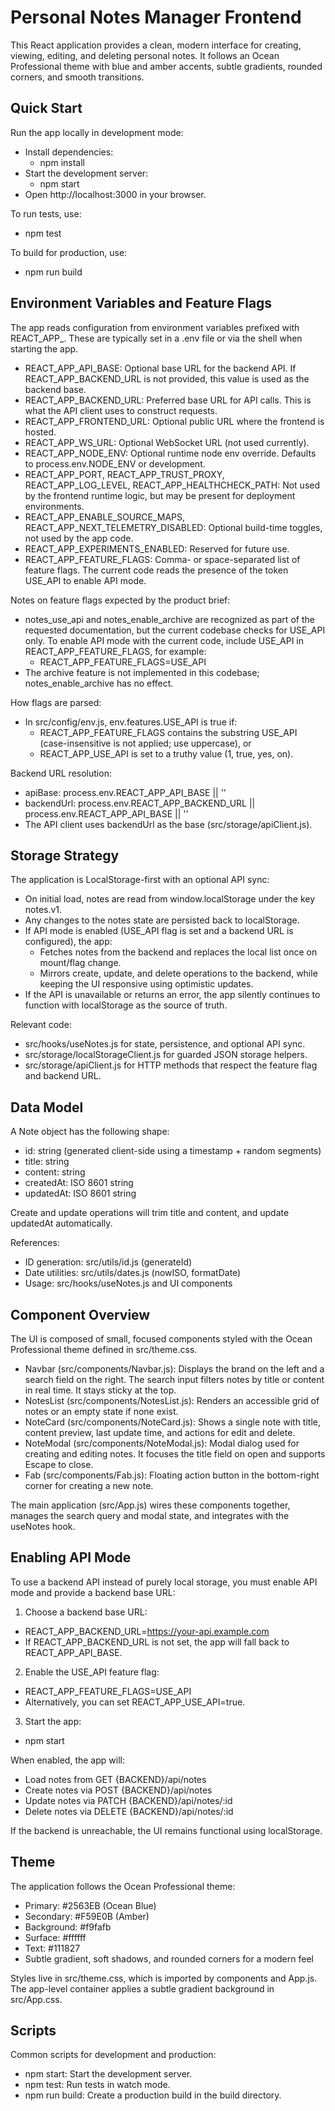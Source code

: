 # Personal Notes Manager Frontend

This React application provides a clean, modern interface for creating, viewing, editing, and deleting personal notes. It follows an Ocean Professional theme with blue and amber accents, subtle gradients, rounded corners, and smooth transitions.

## Quick Start

Run the app locally in development mode:

- Install dependencies:
  - npm install
- Start the development server:
  - npm start
- Open http://localhost:3000 in your browser.

To run tests, use:
- npm test

To build for production, use:
- npm run build

## Environment Variables and Feature Flags

The app reads configuration from environment variables prefixed with REACT_APP_. These are typically set in a .env file or via the shell when starting the app.

- REACT_APP_API_BASE: Optional base URL for the backend API. If REACT_APP_BACKEND_URL is not provided, this value is used as the backend base.
- REACT_APP_BACKEND_URL: Preferred base URL for API calls. This is what the API client uses to construct requests.
- REACT_APP_FRONTEND_URL: Optional public URL where the frontend is hosted.
- REACT_APP_WS_URL: Optional WebSocket URL (not used currently).
- REACT_APP_NODE_ENV: Optional runtime node env override. Defaults to process.env.NODE_ENV or development.
- REACT_APP_PORT, REACT_APP_TRUST_PROXY, REACT_APP_LOG_LEVEL, REACT_APP_HEALTHCHECK_PATH: Not used by the frontend runtime logic, but may be present for deployment environments.
- REACT_APP_ENABLE_SOURCE_MAPS, REACT_APP_NEXT_TELEMETRY_DISABLED: Optional build-time toggles, not used by the app code.
- REACT_APP_EXPERIMENTS_ENABLED: Reserved for future use.
- REACT_APP_FEATURE_FLAGS: Comma- or space-separated list of feature flags. The current code reads the presence of the token USE_API to enable API mode.

Notes on feature flags expected by the product brief:
- notes_use_api and notes_enable_archive are recognized as part of the requested documentation, but the current codebase checks for USE_API only. To enable API mode with the current code, include USE_API in REACT_APP_FEATURE_FLAGS, for example:
  - REACT_APP_FEATURE_FLAGS=USE_API
- The archive feature is not implemented in this codebase; notes_enable_archive has no effect.

How flags are parsed:
- In src/config/env.js, env.features.USE_API is true if:
  - REACT_APP_FEATURE_FLAGS contains the substring USE_API (case-insensitive is not applied; use uppercase), or
  - REACT_APP_USE_API is set to a truthy value (1, true, yes, on).

Backend URL resolution:
- apiBase: process.env.REACT_APP_API_BASE || ''
- backendUrl: process.env.REACT_APP_BACKEND_URL || process.env.REACT_APP_API_BASE || ''
- The API client uses backendUrl as the base (src/storage/apiClient.js).

## Storage Strategy

The application is LocalStorage-first with an optional API sync:
- On initial load, notes are read from window.localStorage under the key notes.v1.
- Any changes to the notes state are persisted back to localStorage.
- If API mode is enabled (USE_API flag is set and a backend URL is configured), the app:
  - Fetches notes from the backend and replaces the local list once on mount/flag change.
  - Mirrors create, update, and delete operations to the backend, while keeping the UI responsive using optimistic updates.
- If the API is unavailable or returns an error, the app silently continues to function with localStorage as the source of truth.

Relevant code:
- src/hooks/useNotes.js for state, persistence, and optional API sync.
- src/storage/localStorageClient.js for guarded JSON storage helpers.
- src/storage/apiClient.js for HTTP methods that respect the feature flag and backend URL.

## Data Model

A Note object has the following shape:

- id: string (generated client-side using a timestamp + random segments)
- title: string
- content: string
- createdAt: ISO 8601 string
- updatedAt: ISO 8601 string

Create and update operations will trim title and content, and update updatedAt automatically.

References:
- ID generation: src/utils/id.js (generateId)
- Date utilities: src/utils/dates.js (nowISO, formatDate)
- Usage: src/hooks/useNotes.js and UI components

## Component Overview

The UI is composed of small, focused components styled with the Ocean Professional theme defined in src/theme.css.

- Navbar (src/components/Navbar.js): Displays the brand on the left and a search field on the right. The search input filters notes by title or content in real time. It stays sticky at the top.
- NotesList (src/components/NotesList.js): Renders an accessible grid of notes or an empty state if none exist.
- NoteCard (src/components/NoteCard.js): Shows a single note with title, content preview, last update time, and actions for edit and delete.
- NoteModal (src/components/NoteModal.js): Modal dialog used for creating and editing notes. It focuses the title field on open and supports Escape to close.
- Fab (src/components/Fab.js): Floating action button in the bottom-right corner for creating a new note.

The main application (src/App.js) wires these components together, manages the search query and modal state, and integrates with the useNotes hook.

## Enabling API Mode

To use a backend API instead of purely local storage, you must enable API mode and provide a backend base URL:

1) Choose a backend base URL:
- REACT_APP_BACKEND_URL=https://your-api.example.com
- If REACT_APP_BACKEND_URL is not set, the app will fall back to REACT_APP_API_BASE.

2) Enable the USE_API feature flag:
- REACT_APP_FEATURE_FLAGS=USE_API
- Alternatively, you can set REACT_APP_USE_API=true.

3) Start the app:
- npm start

When enabled, the app will:
- Load notes from GET {BACKEND}/api/notes
- Create notes via POST {BACKEND}/api/notes
- Update notes via PATCH {BACKEND}/api/notes/:id
- Delete notes via DELETE {BACKEND}/api/notes/:id

If the backend is unreachable, the UI remains functional using localStorage.

## Theme

The application follows the Ocean Professional theme:
- Primary: #2563EB (Ocean Blue)
- Secondary: #F59E0B (Amber)
- Background: #f9fafb
- Surface: #ffffff
- Text: #111827
- Subtle gradient, soft shadows, and rounded corners for a modern feel

Styles live in src/theme.css, which is imported by components and App.js. The app-level container applies a subtle gradient background in src/App.css.

## Scripts

Common scripts for development and production:

- npm start: Start the development server.
- npm test: Run tests in watch mode.
- npm run build: Create a production build in the build directory.
